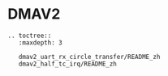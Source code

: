 # DMAV2

```{eval-rst}
.. toctree::
   :maxdepth: 3

   dmav2_uart_rx_circle_transfer/README_zh
   dmav2_half_tc_irq/README_zh

```
